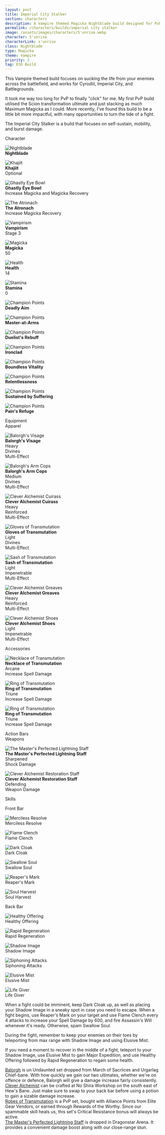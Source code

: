 ```yaml
---
layout: post
title: Imperial City Stalker
section: characters
description: A Vampire themed Magicka Nightblade build designed for PvP, with a focus on leeching life from your enemies.
permalink: /characters/builds/imperial city stalker
image: /assets/images/characters/S'unrise.webp
character: S'unrise
characterLink: s'unrise
class: Nightblade
type: Magicka
theme: Vampire
priority: 2
tag: ESO Build
---
```


<p>This Vampire themed build focuses on sucking the life from your enemies across the battlefield, and works for Cyrodiil, Imperial City, and Battlegrounds.</p>

<p>It took me way too long for PvP to finally "click" for me. My first PvP build utilised the Scion transformation ultimate and just stacking as much Maximum Magicka as I could. More recently, I've found this build to be a little bit more impactful, with many opportunities to turn the tide of a fight.</p>

<p>The Imperial City Stalker is a build that focuses on self-sustain, mobility, and burst damage.</p>

<div class="buildContainer">
    <div class="buildStats">
        <div class="buildTitle">
            Character
        </div>
        <div class="buildClass">
            <p><img src="/assets/images/icons/eso/class/nightblade.webp" alt="Nightblade"><br>
            <span style="font-weight: bold">Nightblade</span></p>
        </div>
        <div class="buildRace">
            <p><img src="/assets/images/icons/blades/race/khajiit.webp" alt="Khajiit"><br>
            <span style="font-weight: bold">Khajiit</span><br>
            Optional</p>
        </div>
        <div class="buildFood">
            <p><img src="/assets/images/icons/eso/food/ghastly eye bowl.webp" alt="Ghastly Eye Bowl"><br>
            <span style="font-weight: bold">Ghastly Eye Bowl</span><br>
            Increase Magicka and Magicka Recovery</p>
        </div>
        <div class="buildMundus">
            <p><img src="/assets/images/icons/eso/mundus/atronach.webp" alt="The Atronach"><br>
            <span style="font-weight: bold">The Atronach</span><br>
            Increase Magicka Recovery</p>
        </div>
        <div class="buildCurse">
            <p><img src="/assets/images/icons/eso/curse/vampire.webp" alt="Vampirism"><br>
            <span style="font-weight: bold">Vampirism</span><br>
            Stage 3</p>
        </div>
        <div class="buildMagicka">
            <p><img src="/assets/images/icons/skyrimtag/magicka.webp" alt="Magicka"><br>
            <span style="font-weight: bold">Magicka</span><br>
            50</p>
        </div>
        <div class="buildHealth">
            <p><img src="/assets/images/icons/skyrimtag/health.webp" alt="Health"><br>
            <span style="font-weight: bold">Health</span><br>
            14</p>
        </div>
        <div class="buildStamina">
            <p><img src="/assets/images/icons/skyrimtag/stamina.webp" alt="Stamina"><br>
            <span style="font-weight: bold">Stamina</span><br>
            0</p>
        </div>
        <div class="buildCP">
            <div class="buildWarfares">
                <div class="buildWarfare">
                    <p><img src="/assets/images/icons/eso/cp.webp" alt="Champion Points"><br>
                    <span style="font-weight: bold">Deadly Aim</span></p>
                </div>
                <div class="buildWarfare">
                    <p><img src="/assets/images/icons/eso/cp.webp" alt="Champion Points"><br>
                    <span style="font-weight: bold">Master-at-Arms</span></p>
                </div>
                <div class="buildWarfare">
                    <p><img src="/assets/images/icons/eso/cp.webp" alt="Champion Points"><br>
                    <span style="font-weight: bold">Duelist's Rebuff</span></p>
                </div>
                <div class="buildWarfare">
                    <p><img src="/assets/images/icons/eso/cp.webp" alt="Champion Points"><br>
                    <span style="font-weight: bold">Ironclad</span></p>
                </div>
            </div>
            <div class="buildFitnesses">
                <div class="buildFitness">
                    <p><img src="/assets/images/icons/eso/cp.webp" alt="Champion Points"><br>
                    <span style="font-weight: bold">Boundless Vitality</span></p>
                </div>
                <div class="buildFitness">
                    <p><img src="/assets/images/icons/eso/cp.webp" alt="Champion Points"><br>
                    <span style="font-weight: bold">Relentlessness</span></p>
                </div>
                <div class="buildFitness">
                    <p><img src="/assets/images/icons/eso/cp.webp" alt="Champion Points"><br>
                    <span style="font-weight: bold">Sustained by Suffering</span></p>
                </div>
                <div class="buildFitness">
                    <p><img src="/assets/images/icons/eso/cp.webp" alt="Champion Points"><br>
                    <span style="font-weight: bold">Pain's Refuge</span></p>
                </div>
            </div>
        </div>
    </div>
</div>

<div class="buildContainer">
    <div class="buildEquipment">
        <div class="buildTitle">
            Equipment
        </div>
        <div class="buildSubtitle">
            Apparel
        </div>
        <div class="buildHelmet">
            <p><img src="/assets/images/icons/eso/armour/balorgh mask.webp" alt="Balorgh's Visage"><br>
            <span style="font-weight: bold">Balorgh's Visage</span><br>
            Heavy<br>
            Divines<br>
            Multi-Effect</p>
        </div>
        <div class="buildShoulders">
            <p><img src="/assets/images/icons/eso/armour/balorgh shoulder.webp" alt="Balorgh's Arm Cops"><br>
            <span style="font-weight: bold">Balorgh's Arm Cops</span><br>
            Medium<br>
            Divines<br>
            Multi-Effect</p>
        </div>
        <div class="buildChest">
            <p><img src="/assets/images/icons/eso/armour/breton heavy chest.webp" alt="Clever Alchemist Cuirass"><br>
            <span style="font-weight: bold">Clever Alchemist Cuirass</span><br>
            Heavy<br>
            Reinforced<br>
            Multi-Effect</p>
        </div>
        <div class="buildHands">
            <p><img src="/assets/images/icons/eso/armour/abah's watch light hands.webp" alt="Gloves of Transmutation"><br>
            <span style="font-weight: bold">Gloves of Transmutation</span><br>
            Light<br>
            Divines<br>
            Multi-Effect</p>
        </div>
        <div class="buildWaist">
            <p><img src="/assets/images/icons/eso/armour/abah's watch light waist.webp" alt="Sash of Transmutation"><br>
            <span style="font-weight: bold">Sash of Transmutation</span><br>
            Light<br>
            Impenetrable<br>
            Multi-Effect</p>
        </div>
        <div class="buildLegs">
            <p><img src="/assets/images/icons/eso/armour/breton heavy legs.webp" alt="Clever Alchemist Greaves"><br>
            <span style="font-weight: bold">Clever Alchemist Greaves</span><br>
            Heavy<br>
            Reinforced<br>
            Multi-Effect</p>
        </div>
        <div class="buildFeet">
            <p><img src="/assets/images/icons/eso/armour/breton light feet.webp" alt="Clever Alchemist Shoes"><br>
            <span style="font-weight: bold">Clever Alchemist Shoes</span><br>
            Light<br>
            Impenetrable<br>
            Multi-Effect</p>
        </div>
        <div class="buildSubtitle">
            Accessories
        </div>
        <div class="buildNecklace">
            <p><img src="/assets/images/icons/eso/jewellery/necklace.webp" alt="Necklace of Transmutation"><br>
            <span style="font-weight: bold">Necklace of Transmutation</span><br>
            Arcane<br>
            Increase Spell Damage</p>
        </div>
        <div class="buildRing1">
            <p><img src="/assets/images/icons/eso/jewellery/ring.webp" alt="Ring of Transmutation"><br>
            <span style="font-weight: bold">Ring of Transmutation</span><br>
            Triune<br>
            Increase Spell Damage</p>
        </div>
        <div class="buildRing2">
            <p><img src="/assets/images/icons/eso/jewellery/ring.webp" alt="Ring of Transmutation"><br>
            <span style="font-weight: bold">Ring of Transmutation</span><br>
            Triune<br>
            Increase Spell Damage</p>
        </div>
    </div>
    <div class="actionBar">
        <div class="buildTitle">
            Action Bars
        </div>
        <div class="buildSubtitle">
            Weapons
        </div>
        <div class="buildWeapon1">
            <p><img src="/assets/images/icons/eso/weapons/dunmer staff.webp" alt="The Master's Perfected Lightning Staff"><br>
            <span style="font-weight: bold">The Master's Perfected Lightning Staff</span><br>
            Sharpened<br>
            Shock Damage</p>
        </div>
        <div class="buildWeapon2">
            <p><img src="/assets/images/icons/eso/weapons/breton staff.webp" alt="Clever Alchemist Restoration Staff"><br>
            <span style="font-weight: bold">Clever Alchemist Restoration Staff</span><br>
            Defending<br>
            Weapon Damage</p>
        </div>
        <div class="buildSubtitle">
            Skills
        </div>
        <div class="actionBar1">
            <div class="actionBarTitle">
                <p>Front Bar</p>
            </div>
            <div class="skill">
                <p><img src="/assets/images/icons/eso/skills/merciless resolve.webp" alt="Merciless Resolve"><br>
                Merciless Resolve</p>
            </div>
            <div class="skill">
                <p><img src="/assets/images/icons/eso/skills/flame clench.webp" alt="Flame Clench"><br>
                Flame Clench</p>
            </div>
            <div class="skill">
                <p><img src="/assets/images/icons/eso/skills/dark cloak.webp" alt="Dark Cloak"><br>
                Dark Cloak</p>
            </div>
            <div class="skill">
                <p><img src="/assets/images/icons/eso/skills/swallow soul.webp" alt="Swallow Soul"><br>
                Swallow Soul</p>
            </div>
            <div class="skill">
                <p><img src="/assets/images/icons/eso/skills/reaper's mark.webp" alt="Reaper's Mark"><br>
                Reaper's Mark</p>
            </div>
            <div class="ultimate">
                <p><img src="/assets/images/icons/eso/skills/soul harvest.webp" alt="Soul Harvest"><br>
                Soul Harvest</p>
            </div>
        </div>
        <div class="actionBar2">
            <div class="actionBarTitle">
                <p>Back Bar</p>
            </div>
            <div class="skill">
                <p><img src="/assets/images/icons/eso/skills/healthy offering.webp" alt="Healthy Offering"><br>
                Healthy Offering</p>
            </div>
            <div class="skill">
                <p><img src="/assets/images/icons/eso/skills/rapid regeneration.webp" alt="Rapid Regeneration"><br>
                Rapid Regeneration</p>
            </div>
            <div class="skill">
                <p><img src="/assets/images/icons/eso/skills/shadow image.webp" alt="Shadow Image"><br>
                Shadow Image</p>
            </div>
            <div class="skill">
                <p><img src="/assets/images/icons/eso/skills/siphoning attacks.webp" alt="Siphoning Attacks"><br>
                Siphoning Attacks</p>
            </div>
            <div class="skill">
                <p><img src="/assets/images/icons/eso/skills/elusive mist.webp" alt="Elusive Mist"><br>
                Elusive Mist</p>
            </div>
            <div class="ultimate">
                <p><img src="/assets/images/icons/eso/skills/life giver.webp" alt="Life Giver"><br>
                Life Giver</p>
            </div>
        </div>
    </div>
</div>

<p style="clear: both">When a fight could be imminent, keep Dark Cloak up, as well as placing your Shadow Image in a sneaky spot in case you need to escape. When a fight begins, use Reaper's Mark on your target and use Flame Clench every 4 attacks to increase your Spell Damage by 600, and fire Assassin's Will whenever it's ready. Otherwise, spam Swallow Soul.</p>
<p>During the fight, remember to keep your enemies on their toes by teleporting from max range with Shadow Image and using Elusive Mist.</p>
<p>If you need a moment to recover in the middle of a fight, teleport to your Shadow Image, use Elusive Mist to gain Major Expedition, and use Healthy Offering followed by Rapid Regeneration to regain some health.</p>

    
<p><a target="_blank" href="https://en.uesp.net/wiki/Online:Balorgh_(set)">Balorgh</a> is un Undaunted set dropped from March of Sacriices and Urgarlag Chief-bane. With how quickly we gain our two ultimates, whether we're on offence or defence, Balorgh will give a damage increase fairly consistently.<br>
<a target="_blank" href="https://en.uesp.net/wiki/Online:Clever_Alchemist">Clever Alchemist</a> can be crafted at No Shira Workshop on the south east of Hew's Bane. Just make sure to swap to your back bar before using a potion to gain a sizable damage increase.<br>
<a target="_blank" href="https://en.uesp.net/wiki/Online:Robes_of_Transmutation">Robes of Transmutation</a> is a PvP set, bought with Alliance Points from Elite Gear Vendors, or earned through Rewards of the Worthy. Since our spammable skill heals us, this set's Critical Resistance bonus will always be active.<br>
<a target="_blank" href="https://en.uesp.net/wiki/Online:Perfected_Destructive_Impact">The Master's Perfected Lightning Staff</a> is dropped in Dragonstar Arena. It provides a convenient damage boost along with our close-range stun.</p>
